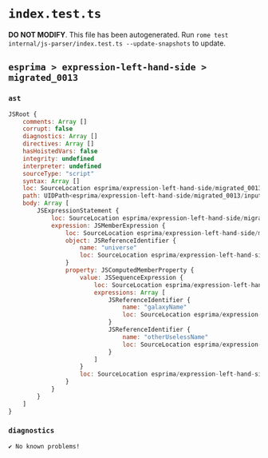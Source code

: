 # `index.test.ts`

**DO NOT MODIFY**. This file has been autogenerated. Run `rome test internal/js-parser/index.test.ts --update-snapshots` to update.

## `esprima > expression-left-hand-side > migrated_0013`

### `ast`

```javascript
JSRoot {
	comments: Array []
	corrupt: false
	diagnostics: Array []
	directives: Array []
	hasHoistedVars: false
	integrity: undefined
	interpreter: undefined
	sourceType: "script"
	syntax: Array []
	loc: SourceLocation esprima/expression-left-hand-side/migrated_0013/input.js 1:0-2:0
	path: UIDPath<esprima/expression-left-hand-side/migrated_0013/input.js>
	body: Array [
		JSExpressionStatement {
			loc: SourceLocation esprima/expression-left-hand-side/migrated_0013/input.js 1:0-1:38
			expression: JSMemberExpression {
				loc: SourceLocation esprima/expression-left-hand-side/migrated_0013/input.js 1:0-1:38
				object: JSReferenceIdentifier {
					name: "universe"
					loc: SourceLocation esprima/expression-left-hand-side/migrated_0013/input.js 1:0-1:8 (universe)
				}
				property: JSComputedMemberProperty {
					value: JSSequenceExpression {
						loc: SourceLocation esprima/expression-left-hand-side/migrated_0013/input.js 1:9-1:37
						expressions: Array [
							JSReferenceIdentifier {
								name: "galaxyName"
								loc: SourceLocation esprima/expression-left-hand-side/migrated_0013/input.js 1:9-1:19 (galaxyName)
							}
							JSReferenceIdentifier {
								name: "otherUselessName"
								loc: SourceLocation esprima/expression-left-hand-side/migrated_0013/input.js 1:21-1:37 (otherUselessName)
							}
						]
					}
					loc: SourceLocation esprima/expression-left-hand-side/migrated_0013/input.js 1:8-1:38
				}
			}
		}
	]
}
```

### `diagnostics`

```
✔ No known problems!

```
